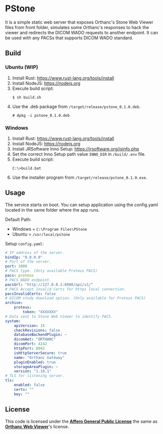 # PStone

It is a simple static web server that exposes Orthanc's Stone Web Viewer files from front folder, simulates some Orthanc's responses to hack the viewer and redirects the DICOM WADO requests to another endpoint. It can be used with any PACSs that supports DICOM WADO standard.

## Build

### Ubuntu (WIP)

1. Install Rust: https://www.rust-lang.org/tools/install
2. Install NodeJS: https://nodejs.org
3. Execute build script: 
    ```
    $ sh build.sh
    ```
4. Use the .deb package from ``/target/release/pstone_0.1.0.deb``. 
    ```
    # dpkg -i pstone_0.1.0.deb
    ```
### Windows

1. Install Rust: https://www.rust-lang.org/tools/install
2. Install NodeJS: https://nodejs.org
3. Install JRSoftware Inno Setup: https://jrsoftware.org/isinfo.php
4. Set the correct Inno Setup path value ``INNO_DIR`` in ``/build/.env`` file.
5. Execute build script: 
    ```
    C:\>build.bat
    ```
6. Use the installer program from ``/target/release/pstone_0.1.0.exe``.

## Usage

The service starts on boot. You can setup application using the config.yaml located in the same folder where the app runs.

Default Path:
- Windows = ``C:\Program Files\PStone``
- Ubuntu = ``/usr/local/pstone``

Setup ``config.yaml``:

```yaml
# IP address of the server.
bindIp: "0.0.0.0"
# Port of the server.
port: 3000
# PACS type. (Only available Proteus PACS)
pacs: proteus
# PACS WADO endpoint.
pacsUrl: "http://127.0.0.1:8080/api/v1/"
# PACS Accept Invalid Certs for https local connection.
pacsInvalidCerts: false
# DICOM study download option. (Only available for Proteus PACS)
archive:
    proteus:
        token: "XXXXXXX"
# Data sent to Stone Web Viewer to identify PACS.
system:
    apiVersion: 16
    checkRevisions: false
    databaseBackendPlugin: ~
    dicomAet: "ORTHANC"
    dicomPort: 4242
    httpPort: 8042
    isHttpServerSecure: true
    name: "Orthanc Gateway"
    pluginEnabled: true
    storageAreaPlugin: ~
    version: "1.10.1"
# TLS for listening server.
tls:
    enabled: false
    certs: ""
    key: ""
```

## License

This code is licensed under the [<b>Affero General Public License</b>](https://raw.githubusercontent.com/tkenda/pstone/main/LICENSE) the same as [<b>Orthanc Web Viewer</b>](https://www.orthanc-server.com/static.php?page=stone-web-viewer)'s license.